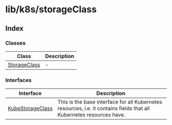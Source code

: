 # lib/k8s/storageClass

## Index

### Classes

| Class | Description |
| ------ | ------ |
| [StorageClass](classes/StorageClass.md) | - |

### Interfaces

| Interface | Description |
| ------ | ------ |
| [KubeStorageClass](interfaces/KubeStorageClass.md) | This is the base interface for all Kubernetes resources, i.e. it contains fields that all Kubernetes resources have. |
